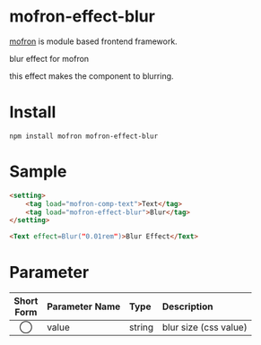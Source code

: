 # mofron-effect-blur
[mofron](https://mofron.github.io/mofron/) is module based frontend framework.

blur effect for mofron

this effect makes the component to blurring.


# Install
```
npm install mofron mofron-effect-blur
```

# Sample
```html
<setting>
    <tag load="mofron-comp-text">Text</tag>
    <tag load="mofron-effect-blur">Blur</tag>
</setting>

<Text effect=Blur("0.01rem")>Blur Effect</Text>
```

# Parameter

| Short<br>Form | Parameter Name | Type | Description |
|:-------------:|:---------------|:-----|:------------|
| ◯  | value | string | blur size (css value) |

